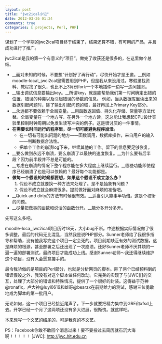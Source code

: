 ```yaml
---
layout: post
title: "jwc2ical小记"
date: 2012-03-26 01:24
comments: true
categories: [ projects, Perl, PHP]
---
```


谋划了一个学期的jwc2ical项目终于结束了，结果还算不错，有可用的产品，并且成功进行了推广。

jwc2ical是我的第一个有意义的“项目”。做完了收获还是很多的，在这里做个总结。


* __面对未知的时候，不要想“计划好了再行动”，尽快开始才是王道。__例如moodle-local\_jwci2cal里需要用到PHP，但是我从来没用过。寒假里找资料、教程找了很久，也比不上3月份fork一个本地插件一边写一边问雄哥。
* __输出调试信息要输出key。__所谓key，就是能帮助我们第一时间确定出错的位置、错误的种类以及引起错误的参数的信息。
  例如，当从数据库里读出来的数据引起问题时，除了输出引起问题的域，最好再加上Primary Key部分。
* __永远都不要依赖于全局变量。__用函数返回值、持久化存储、常量等方法代替。全局变量在一个地方写、在另外一个地方读，这总能让我想起CPU设计实验里控制时钟周期以免发生读写冲突的例子。这是很讨厌的一件事情。
* __在需要长时间运行的程序里，尽一切可能避免程序崩溃。__
  * 在一切有可能出问题的地方——函数调用，数据库操作，来自用户的输入——判断数据合法性。
  * 把单个工作的崩溃log下来，继续其他的工作。留下的信息要足够恢复。
* __要么做到永远不崩溃，要么崩溃了以最快的速度恢复。__为什么要有后半段？因为前半段并不总是可能的。
* __考虑在崩溃的情况下整个程序能在多大程度上继续运行。__哪些功能即使程序已经崩溃了也是可以依赖的？最好每个功能都是。
* __做每一个假设的时候都要想，如果这个假设不成立怎么办？__
  1. 假设不成立就要换一种方法来处理了。是不是抽象有问题？
  2. 假设不成立就会麻烦很多。提前做好面对麻烦的准备吧。
* __Quick and dirty的方法有时候很有效。__适当引入能事半功倍。这是个权衡的问题。
* __尽量把做事的函数和说话的函数分开。__能分多开分多开。

先写这么多吧。

moodle-loca\_jwc2ical项目历时18天，大小bug不断。中途根据实际情况做了很多调整，最后的代码无比混乱，当然我是说PHP部分。Sunner老师给了我很多指导和帮助，没有他我写完这个项目一定会死的。项目前期缺乏有效的测试数据，这是麻烦的根源，甚至部署之后还出现了一次崩溃。还好Sunner老师不厌其烦的一遍一遍的部署测试，最终项目才能成功上线。感谢Sunner老师～我还得继续维护这个项目，没有人会愿意接手的。

最令我骄傲的是项目的Perl部分，也就是分析网页的脚本。除了两个已经预料到的错误假设之外，我没有对这个脚本做任何改动。它完美的实现了与[JWC][]的交互，处理了大部分的错误和特殊情况，提供了一个很好的封装。这得益于范神@ronaflx，卢大神@luyi0619和雄哥@bearzx在前期给力的测试，感谢三位勇敢地成为脚本的第一批用户。

无论如何，这一个项目已经接近尾声了。下一步就要把精力集中到GRE和xfsd上去。开学已经一个月了这两项还没有多大进展，很惭愧。就这样吧。

本来想写一个文艺的结尾的，可是我真的不文艺。

PS：Facebook你敢不敢回个消息过来！要不要投过去简历就石沉大海啊！！！！！
[JWC]: http://jwc.hit.edu.cn
